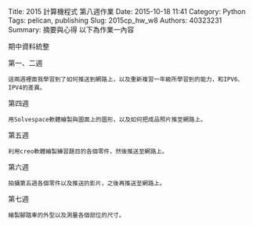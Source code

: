 Title: 2015 計算機程式 第八週作業
Date: 2015-10-18 11:41
Category: Python
Tags: pelican, publishing
Slug: 2015cp_hw_w8
Authors: 40323231
Summary: 摘要與心得
以下為作業一內容

期中資料統整

第一、二週
~~~
這兩週裡面我學習到了如何推送到網路上，以及重新複習一年級所學習到的能力，和IPV6、IPV4的差異。
~~~

第四週
~~~
用Solvespace軟體繪製與圖面上的圖形，以及如何把成品照片推至網路上。
~~~

第五週
~~~
利用creo軟體繪製練習題目的各個零件，然後推送至網路上。
~~~

第六週
~~~
拍攝第五週各個零件以及推送的影片，之後再推送至網路上。
~~~

第七週
~~~
繪製腳踏車的外型以及測量各個部位的尺寸。
~~~


